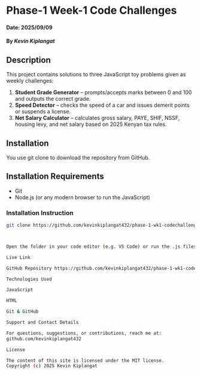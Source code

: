# Phase-1 Week-1 Code Challenges  

#### Date: 2025/09/09  

#### By *Kevin Kiplangat*  

## Description  
This project contains solutions to three JavaScript toy problems given as weekly challenges:  

1. **Student Grade Generator** – prompts/accepts marks between 0 and 100 and outputs the correct grade.  
2. **Speed Detector** – checks the speed of a car and issues demerit points or suspends a license.  
3. **Net Salary Calculator** – calculates gross salary, PAYE, SHIF, NSSF, housing levy, and net salary based on 2025 Kenyan tax rules.  

## Installation  
You use git clone to download the repository from GitHub.  

## Installation Requirements  
- Git  
- Node.js (or any modern browser to run the JavaScript)  

### Installation Instruction  
```bash
git clone https://github.com/kevinkiplangat432/phase-1-wk1-codechallenge.git



Open the folder in your code editor (e.g. VS Code) or run the .js files in the browser/Node.

Live Link

GitHub Repository https://github.com/kevinkiplangat432/phase-1-wk1-codechallenge./tree/main

Technologies Used

JavaScript

HTML

Git & GitHub

Support and Contact Details

For questions, suggestions, or contributions, reach me at:
github.com/kevinkiplangat432

License

The content of this site is licensed under the MIT license.
Copyright (c) 2025 Kevin Kiplangat